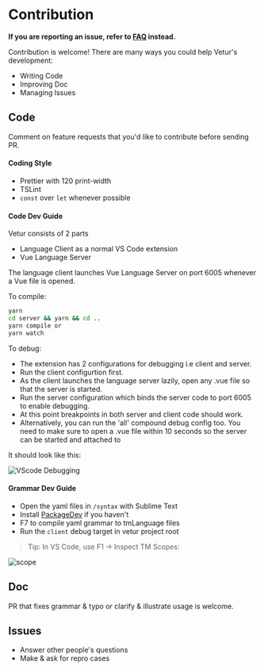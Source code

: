 # Contribution

**If you are reporting an issue, refer to [FAQ](https://github.com/vuejs/vetur/blob/master/docs/FAQ.md) instead.**

Contribution is welcome! There are many ways you could help Vetur's development:

- Writing Code
- Improving Doc
- Managing Issues

## Code

Comment on feature requests that you'd like to contribute before sending PR.

#### Coding Style

- Prettier with 120 print-width
- TSLint
- `const` over `let` whenever possible

#### Code Dev Guide

Vetur consists of 2 parts
- Language Client as a normal VS Code extension
- Vue Language Server

The language client launches Vue Language Server on port 6005 whenever a Vue file is opened.

To compile:

```bash
yarn
cd server && yarn && cd ..
yarn compile or
yarn watch
```

To debug:

- The extension has 2 configurations for debugging i.e client and server. 
- Run the client configurtion first. 
- As the client launches the language server lazily, open any .vue file so that the server is started. 
- Run the server configuration which binds the server code to port 6005 to enable debugging.
- At this point breakpoints in both server and client code should work. 
- Alternatively, you can run the 'all' compound debug config too. You need to make sure to open a .vue file within 10 seconds so the server can be started and attached to

It should look like this:

![VScode Debugging](https://vuejs.github.io/vetur/images/debug.png)

#### Grammar Dev Guide

- Open the yaml files in `/syntax` with Sublime Text
- Install [PackageDev](https://github.com/SublimeText/PackageDev) if you haven't
- F7 to compile yaml grammar to tmLanguage files
- Run the `client` debug target in vetur project root

> Tip: In VS Code, use F1 -> Inspect TM Scopes:

![scope](https://github.com/vuejs/vetur/blob/master/asset/scope.png)

## Doc

PR that fixes grammar & typo or clarify & illustrate usage is welcome.

## Issues

- Answer other people's questions
- Make & ask for repro cases